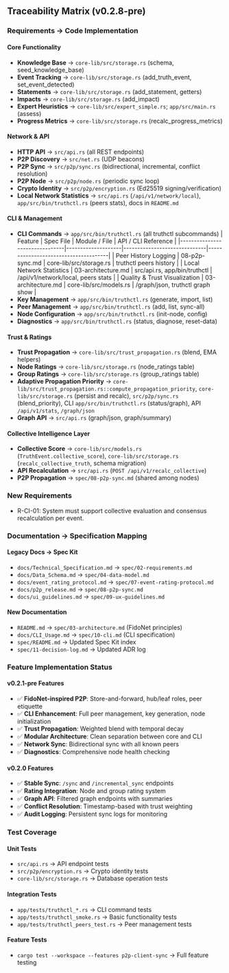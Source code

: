 ## Traceability Matrix (v0.2.8-pre)

### Requirements → Code Implementation

#### Core Functionality
- **Knowledge Base** → `core-lib/src/storage.rs` (schema, seed_knowledge_base)
- **Event Tracking** → `core-lib/src/storage.rs` (add_truth_event, set_event_detected)
- **Statements** → `core-lib/src/storage.rs` (add_statement, getters)
- **Impacts** → `core-lib/src/storage.rs` (add_impact)
- **Expert Heuristics** → `core-lib/src/expert_simple.rs`; `app/src/main.rs` (assess)
- **Progress Metrics** → `core-lib/src/storage.rs` (recalc_progress_metrics)

#### Network & API
- **HTTP API** → `src/api.rs` (all REST endpoints)
- **P2P Discovery** → `src/net.rs` (UDP beacons)
- **P2P Sync** → `src/p2p/sync.rs` (bidirectional, incremental, conflict resolution)
- **P2P Node** → `src/p2p/node.rs` (periodic sync loop)
- **Crypto Identity** → `src/p2p/encryption.rs` (Ed25519 signing/verification)
 - **Local Network Statistics** → `src/api.rs` (`/api/v1/network/local`), `app/src/bin/truthctl.rs` (peers stats), docs in `README.md`

#### CLI & Management
- **CLI Commands** → `app/src/bin/truthctl.rs` (all truthctl subcommands)
| Feature                        | Spec File          | Module / File                | API / CLI Reference                   |
|--------------------------------|--------------------|------------------------------|--------------------------------------|
| Peer History Logging           | 08-p2p-sync.md     | core-lib/src/storage.rs      | truthctl peers history               |
| Local Network Statistics       | 03-architecture.md | src/api.rs, app/bin/truthctl | /api/v1/network/local, peers stats   |
| Quality & Trust Visualization  | 03-architecture.md | core-lib/src/models.rs       | /graph/json, truthctl graph show     |
- **Key Management** → `app/src/bin/truthctl.rs` (generate, import, list)
- **Peer Management** → `app/src/bin/truthctl.rs` (add, list, sync-all)
- **Node Configuration** → `app/src/bin/truthctl.rs` (init-node, config)
- **Diagnostics** → `app/src/bin/truthctl.rs` (status, diagnose, reset-data)

#### Trust & Ratings
 - **Trust Propagation** → `core-lib/src/trust_propagation.rs` (blend, EMA helpers)
- **Node Ratings** → `core-lib/src/storage.rs` (node_ratings table)
- **Group Ratings** → `core-lib/src/storage.rs` (group_ratings table)
 - **Adaptive Propagation Priority** → `core-lib/src/trust_propagation.rs::compute_propagation_priority`, `core-lib/src/storage.rs` (persist and recalc), `src/p2p/sync.rs` (blend_priority), CLI `app/src/bin/truthctl.rs` (status/graph), API `/api/v1/stats`, `/graph/json`
- **Graph API** → `src/api.rs` (graph/json, graph/summary)

#### Collective Intelligence Layer
- **Collective Score** → `core-lib/src/models.rs` (`TruthEvent.collective_score`), `core-lib/src/storage.rs` (`recalc_collective_truth`, schema migration)
- **API Recalculation** → `src/api.rs` (`POST /api/v1/recalc_collective`)
- **P2P Propagation** → `spec/08-p2p-sync.md` (shared among nodes)

### New Requirements
- R-CI-01: System must support collective evaluation and consensus recalculation per event.

### Documentation → Specification Mapping

#### Legacy Docs → Spec Kit
- `docs/Technical_Specification.md` → `spec/02-requirements.md`
- `docs/Data_Schema.md` → `spec/04-data-model.md`
- `docs/event_rating_protocol.md` → `spec/07-event-rating-protocol.md`
- `docs/p2p_release.md` → `spec/08-p2p-sync.md`
- `docs/ui_guidelines.md` → `spec/09-ux-guidelines.md`

#### New Documentation
- `README.md` → `spec/03-architecture.md` (FidoNet principles)
- `docs/CLI_Usage.md` → `spec/10-cli.md` (CLI specification)
- `spec/README.md` → Updated Spec Kit index
- `spec/11-decision-log.md` → Updated ADR log

### Feature Implementation Status

#### v0.2.1-pre Features
- ✅ **FidoNet-inspired P2P**: Store-and-forward, hub/leaf roles, peer etiquette
- ✅ **CLI Enhancement**: Full peer management, key generation, node initialization
- ✅ **Trust Propagation**: Weighted blend with temporal decay
- ✅ **Modular Architecture**: Clean separation between core and CLI
- ✅ **Network Sync**: Bidirectional sync with all known peers
- ✅ **Diagnostics**: Comprehensive node health checking

#### v0.2.0 Features
- ✅ **Stable Sync**: `/sync` and `/incremental_sync` endpoints
- ✅ **Rating Integration**: Node and group rating system
- ✅ **Graph API**: Filtered graph endpoints with summaries
- ✅ **Conflict Resolution**: Timestamp-based with trust weighting
- ✅ **Audit Logging**: Persistent sync logs for monitoring

### Test Coverage

#### Unit Tests
- `src/api.rs` → API endpoint tests
- `src/p2p/encryption.rs` → Crypto identity tests
- `core-lib/src/storage.rs` → Database operation tests

#### Integration Tests
- `app/tests/truthctl_*.rs` → CLI command tests
- `app/tests/truthctl_smoke.rs` → Basic functionality tests
- `app/tests/truthctl_peers_test.rs` → Peer management tests

#### Feature Tests
- `cargo test --workspace --features p2p-client-sync` → Full feature testing
